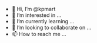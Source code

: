 - 👋 Hi, I’m @kpmart
- 👀 I’m interested in ...
- 🌱 I’m currently learning ...
- 💞️ I’m looking to collaborate on ...
- 📫 How to reach me ...

<!---
kpmart/kpmart is a ✨ special ✨ repository because its `README.md` (this file) appears on your GitHub profile.
You can click the Preview link to take a look at your changes.
--->
